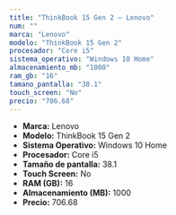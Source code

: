 ```yaml
---
title: "ThinkBook 15 Gen 2 — Lenovo"
num: ""
marca: "Lenovo"
modelo: "ThinkBook 15 Gen 2"
procesador: "Core i5"
sistema_operativo: "Windows 10 Home"
almacenamiento_mb: "1000"
ram_gb: "16"
tamano_pantalla: "38.1"
touch_screen: "No"
precio: "706.68"
---
```

<ul>
<li><strong>Marca:</strong> Lenovo</li>
<li><strong>Modelo:</strong> ThinkBook 15 Gen 2</li>
<li><strong>Sistema Operativo:</strong> Windows 10 Home</li>
<li><strong>Procesador:</strong> Core i5 </li>
<li><strong>Tamaño de pantalla:</strong> 38.1</li>
<li><strong>Touch Screen:</strong> No</li>
<li><strong>RAM (GB):</strong> 16</li>
<li><strong>Almacenamiento (MB):</strong> 1000</li>
<li><strong>Precio:</strong> 706.68</li>
</ul>